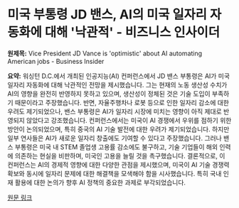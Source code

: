 # 미국 부통령 JD 밴스, AI의 미국 일자리 자동화에 대해 '낙관적' - 비즈니스 인사이더

**원제목:** Vice President JD Vance is 'optimistic' about AI automating American jobs - Business Insider

**요약:** 워싱턴 D.C.에서 개최된 인공지능(AI) 컨퍼런스에서 JD 밴스 부통령은 AI가 미국 일자리 자동화에 대해 낙관적인 전망을 제시했습니다.  그는 현재의 노동 생산성 수치가 AI의 영향을 완전히 반영하지 못하고 있으며, 생산성이 정체된 것은 기술 도입이 부족하기 때문이라고 주장했습니다.  반면, 자율주행차나 로봇 등으로 인한 일자리 감소에 대한 우려도 제기되었으나, 밴스 부통령은 AI가 일자리 시장에 미치는 영향이 아직 제대로 반영되지 않았다고 강조했습니다.  컨퍼런스에서는 미국이 AI 경쟁에서 우위를 점하기 위한 방안이 논의되었으며, 특히 중국의 AI 기술 발전에 대한 우려가 제기되었습니다.  하지만 일부 연사들은 AI가 새로운 일자리 창출에도 기여할 수 있다고 주장했습니다.  그러나 밴스 부통령은 미국 내 STEM 졸업생 고용률 감소에도 불구하고, 기술 기업들이 해외 인력에 의존하는 현실을 비판하며, 미국인 고용을 늘릴 것을 촉구했습니다.  결론적으로, 이 컨퍼런스는 AI의 경제적 영향에 대한 다양한 관점을 제시했으며, 미국이 AI 기술 경쟁력 확보와 동시에 일자리 문제에 대한 해결책을 모색해야 함을 시사했습니다.  특히 국내 인재 활용에 대한 논의가 향후 AI 정책의 중요한 과제로 부각되었습니다.

[원문 링크](https://www.businessinsider.com/jd-vance-robots-coming-to-take-our-jobs-vc-summit-2025-7)
